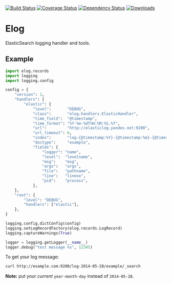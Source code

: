 [![Build Status](https://travis-ci.org/yandex-sysmon/elog.svg?branch=master)](https://travis-ci.org/yandex-sysmon/elog)
[![Coverage Status](https://img.shields.io/coveralls/yandex-sysmon/elog.svg)](https://coveralls.io/r/yandex-sysmon/elog)
[![Dependency Status](https://gemnasium.com/yandex-sysmon/elog.svg)](https://gemnasium.com/yandex-sysmon/elog)
[![Downloads](https://pypip.in/download/elog/badge.png)](https://pypi.python.org/pypi/elog/)

Elog
======
ElasticSearch logging handler and tools.

Example
------
```python
import elog.records
import logging
import logging.config

config = {
	"version": 1,
	"handlers": {
		"elastic": {
			"level":       "DEBUG",
			"class":       "elog.handlers.ElasticHandler",
			"time_field":  "@timestamp",
			"time_format": "%Y-%m-%dT%H:%M:%S.%f",
			"url":         "http://elasticlog.yandex.net:9200",
			"url_timeout": 6,
			"index":       "log-{@timestamp:%Y}-{@timestamp:%m}-{@timestamp:%d}",
			"doctype":     "example",
			"fields": {
				"logger": "name",
				"level":  "levelname",
				"msg":    "msg",
				"args":   "args",
				"file":   "pathname",
				"line":   "lineno",
				"pid":    "process",
			},
	},
	"root": {
		"level": "DEBUG",
		"handlers": ["elastic"],
	},
}

logging.config.dictConfig(config)
logging.setLogRecordFactory(elog.records.LogRecord)
logging.captureWarnings(True)

logger = logging.getLogger(__name__)
logger.debug("test message %s", 12345)
```

To get your log message:

```bash
curl http://example.com:9200/log-2014-05-28/example/_search
```
**Note:** put your *current* `year-month-day` instead of `2014-05-28`.

